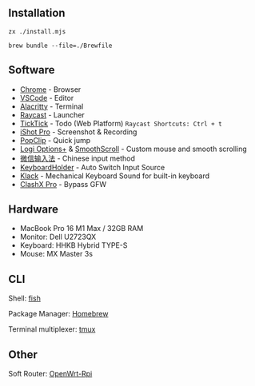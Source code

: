 ## Installation

```shell
zx ./install.mjs
```

```shell
brew bundle --file=./Brewfile
```

## Software

- [Chrome](Chrome/Chrome.md) - Browser
- [VSCode](https://code.visualstudio.com/) - Editor
- [Alacritty](https://github.com/alacritty/alacritty) - Terminal
- [Raycast](https://raycast.com) - Launcher
- [TickTick](https://dida365.com/) - Todo (Web Platform) `Raycast Shortcuts: Ctrl + t`
- [iShot Pro](https://apps.apple.com/us/app/ishot-pro-screenshot-recording/id1611347086?mt=12) - Screenshot & Recording
- [PopClip](https://pilotmoon.com/popclip/) - Quick jump
- [Logi Options+](https://www.logitech.com/en-us/software/logi-options-plus.html) & [SmoothScroll](https://www.smoothscroll.net/mac/) - Custom mouse and smooth scrolling
- [微信输入法](https://z.weixin.qq.com/) - Chinese input method
- [KeyboardHolder](https://github.com/leaves615/KeyboardHolder) - Auto Switch Input Source
- [Klack](https://tryklack.com/) - Mechanical Keyboard Sound for built-in keyboard
- [ClashX Pro](https://install.appcenter.ms/users/clashx/apps/clashx-pro/distribution_groups/public) - Bypass GFW

## Hardware

- MacBook Pro 16 M1 Max / 32GB RAM
- Monitor: Dell U2723QX
- Keyboard: HHKB Hybrid TYPE-S
- Mouse: MX Master 3s

## CLI

Shell: [fish](https://fishshell.com/)

Package Manager: [Homebrew](https://brew.sh/)

Terminal multiplexer: [tmux](https://github.com/tmux/tmux)

## Other

Soft Router: [OpenWrt-Rpi](https://github.com/SuLingGG/OpenWrt-Rpi)
